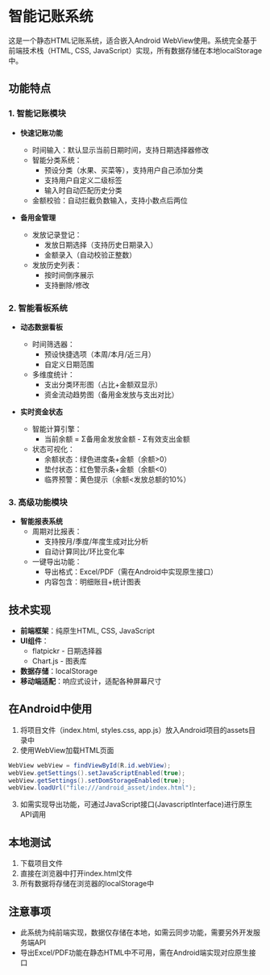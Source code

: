 # 智能记账系统

这是一个静态HTML记账系统，适合嵌入Android WebView使用。系统完全基于前端技术栈（HTML, CSS, JavaScript）实现，所有数据存储在本地localStorage中。

## 功能特点

### 1. 智能记账模块

- **快速记账功能**
  - 时间输入：默认显示当前日期时间，支持日期选择器修改
  - 智能分类系统：
    - 预设分类（水果、买菜等），支持用户自己添加分类
    - 支持用户自定义二级标签
    - 输入时自动匹配历史分类
  - 金额校验：自动拦截负数输入，支持小数点后两位

- **备用金管理**
  - 发放记录登记：
    - 发放日期选择（支持历史日期录入）
    - 金额录入（自动校验正整数）
  - 发放历史列表：
    - 按时间倒序展示
    - 支持删除/修改

### 2. 智能看板系统

- **动态数据看板**
  - 时间筛选器：
    - 预设快捷选项（本周/本月/近三月）
    - 自定义日期范围
  - 多维度统计：
    - 支出分类环形图（占比+金额双显示）
    - 资金流动趋势图（备用金发放与支出对比）

- **实时资金状态**
  - 智能计算引擎：
    - 当前余额 = Σ备用金发放金额 - Σ有效支出金额
  - 状态可视化：
    - 余额状态：绿色进度条+金额（余额>0）
    - 垫付状态：红色警示条+金额（余额<0）
    - 临界预警：黄色提示（余额<发放总额的10%）

### 3. 高级功能模块

- **智能报表系统**
  - 周期对比报表：
    - 支持按月/季度/年度生成对比分析
    - 自动计算同比/环比变化率
  - 一键导出功能：
    - 导出格式：Excel/PDF（需在Android中实现原生接口）
    - 内容包含：明细账目+统计图表

## 技术实现

- **前端框架**：纯原生HTML, CSS, JavaScript
- **UI组件**：
  - flatpickr - 日期选择器
  - Chart.js - 图表库
- **数据存储**：localStorage
- **移动端适配**：响应式设计，适配各种屏幕尺寸

## 在Android中使用

1. 将项目文件（index.html, styles.css, app.js）放入Android项目的assets目录中
2. 使用WebView加载HTML页面

```java
WebView webView = findViewById(R.id.webView);
webView.getSettings().setJavaScriptEnabled(true);
webView.getSettings().setDomStorageEnabled(true);
webView.loadUrl("file:///android_asset/index.html");
```

3. 如需实现导出功能，可通过JavaScript接口(JavascriptInterface)进行原生API调用

## 本地测试

1. 下载项目文件
2. 直接在浏览器中打开index.html文件
3. 所有数据将存储在浏览器的localStorage中

## 注意事项

- 此系统为纯前端实现，数据仅存储在本地，如需云同步功能，需要另外开发服务端API
- 导出Excel/PDF功能在静态HTML中不可用，需在Android端实现对应原生接口 